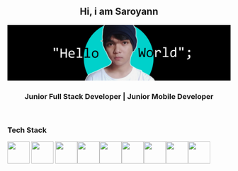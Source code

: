 <div align="center">
<h2>Hi, i am Saroyann</h2>
</div>


<img src="https://raw.githubusercontent.com/Saroyann/Saroyann/main/img/buat%20readme.jpg">
<div align="center">
  <h3>Junior Full Stack Developer | Junior Mobile Developer</h3>
</div>
<br>
<h3>Tech Stack</h3>

<img src="https://img.icons8.com/?size=512&id=20909&format=png" width="50px" height="50px"> <img src="https://img.icons8.com/?size=512&id=21278&format=png" width="50px" height="50px"> <img src="https://img.icons8.com/?size=512&id=108784&format=png" width="50px" height="50px"><img src="https://img.icons8.com/?size=512&id=84710&format=png" width="50px" height="50px"><img src="https://img.icons8.com/?size=512&id=4PiNHtUJVbLs&format=png" width="50px" height="50px"><img src="https://img.icons8.com/?size=512&id=13679&format=png" width="50px" height="50px"><img src="https://img.icons8.com/?size=512&id=20906&format=png" width="50px" height="50px"><img src="https://img.icons8.com/?size=512&id=fAMVO_fuoOuC&format=png" width="50px" height="50px"><img src="https://img.icons8.com/?size=512&id=04OFrkjznvcd&format=png" width="50px" height="50px">
